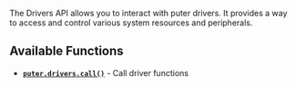 The Drivers API allows you to interact with puter drivers. It provides a way to access and control various system resources and peripherals.

## Available Functions

- **[`puter.drivers.call()`](/Drivers/call/)** - Call driver functions